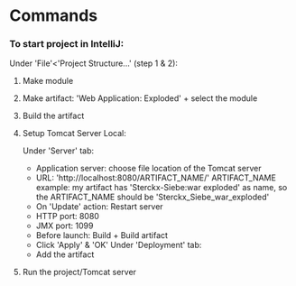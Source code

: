 # Commands
### To start project in IntelliJ:

Under 'File'<'Project Structure...' (step 1 & 2):
1. Make module
2. Make artifact: 'Web Application: Exploded' + select the module

3. Build the artifact

4. Setup Tomcat Server Local:

   Under 'Server' tab:
   - Application server: choose file location of the Tomcat server 
   - URL: 'http://localhost:8080/ARTIFACT_NAME/'
     ARTIFACT_NAME example: my artifact has 'Sterckx-Siebe:war exploded' as name, so the ARTIFACT_NAME should be 'Sterckx_Siebe_war_exploded'
   - On 'Update' action: Restart server
   - HTTP port: 8080
   - JMX port: 1099
   - Before launch: Build + Build artifact
   - Click 'Apply' & 'OK'
   Under 'Deployment' tab:
   - Add the artifact

5. Run the project/Tomcat server

